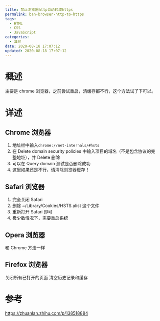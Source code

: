 ```yaml
---
title: 禁止浏览器http自动转成https
permalink: ban-browser-http-to-https
tags:
  - HTML
  - CSS
  - JavaScript
categories:
  - 其他
date: 2020-08-18 17:07:12
updated: 2020-08-18 17:07:12
---
```


# 概述

主要是 chrome 浏览器，之前尝试重启，清缓存都不行，这个方法试了下可以。

<!-- more -->

# 详述

## Chrome 浏览器

1. 地址栏中输入`chrome://net-internals/#hsts`
2. 在 Delete domain security policies 中输入项目的域名（不是包含协议的完整地址），并 Delete 删除
3. 可以在 Query domain 测试是否删除成功
4. 这里如果还是不行，请清除浏览器缓存！

## Safari 浏览器

1. 完全关闭 Safari
2. 删除 ~/Library/Cookies/HSTS.plist 这个文件
3. 重新打开 Safari 即可
4. 极少数情况下，需要重启系统

## Opera 浏览器

和 Chrome 方法一样

## Firefox 浏览器

关闭所有已打开的页面
清空历史记录和缓存

# 参考

https://zhuanlan.zhihu.com/p/138518884
